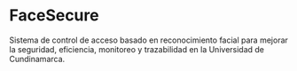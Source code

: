 # FaceSecure
Sistema de control de acceso basado en reconocimiento facial para mejorar la seguridad, eficiencia, monitoreo y trazabilidad en la Universidad de Cundinamarca.
